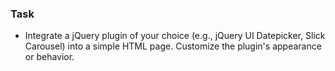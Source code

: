 ### Task

- Integrate a jQuery plugin of your choice (e.g., jQuery UI Datepicker, Slick Carousel) into a simple HTML page. Customize the plugin's appearance or behavior.
